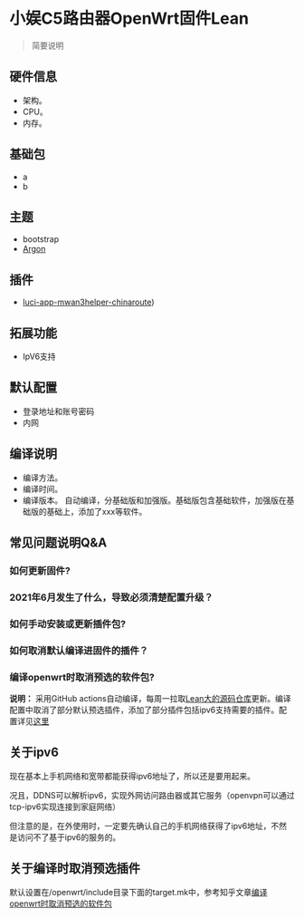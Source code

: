 # 小娱C5路由器OpenWrt固件Lean
>简要说明

## 硬件信息
* 架构。
* CPU。
* 内存。
## 基础包
* a
* b
## 主题
* bootstrap
* [Argon](https://github.com/jerrykuku/luci-theme-argon)
## 插件
* [luci-app-mwan3helper-chinaroute](https://github.com/padavanonly/luci-app-mwan3helper-chinaroute))
## 拓展功能
* IpV6支持
## 默认配置
* 登录地址和账号密码
* 内网
## 编译说明
* 编译方法。
* 编译时间。
* 编译版本。
自动编译，分基础版和加强版。基础版包含基础软件，加强版在基础版的基础上，添加了xxx等软件。


## 常见问题说明Q&A

### 如何更新固件?

### 2021年6月发生了什么，导致必须清楚配置升级？

### 如何手动安装或更新插件包?

### 如何取消默认编译进固件的插件？

### 编译openwrt时取消预选的软件包?





**说明：** 采用GitHub actions自动编译，每周一拉取[Lean大的源码仓库](https://github.com/coolsnowwolf/lede)更新。编译配置中取消了部分默认预选插件，添加了部分插件包括ipv6支持需要的插件。配置详见[这里](https://github.com/qughij/openwrt-xiaoyu_xy-c5/blob/master/.github/workflows/build.yml)



## 关于ipv6

现在基本上手机网络和宽带都能获得ipv6地址了，所以还是要用起来。

况且，DDNS可以解析ipv6，实现外网访问路由器或其它服务（openvpn可以通过tcp-ipv6实现连接到家庭网络）

但注意的是，在外使用时，一定要先确认自己的手机网络获得了ipv6地址，不然是访问不了基于ipv6的服务的。


## 关于编译时取消预选插件

默认设置在/openwrt/include目录下面的target.mk中，参考知乎文章[编译openwrt时取消预选的软件包](https://zhuanlan.zhihu.com/p/70656867)
